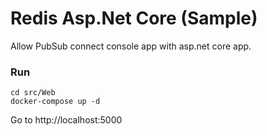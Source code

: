 # Redis Asp.Net Core (Sample)

Allow PubSub connect console app with asp.net core app.

### Run
```
cd src/Web
docker-compose up -d
```

Go to http://localhost:5000